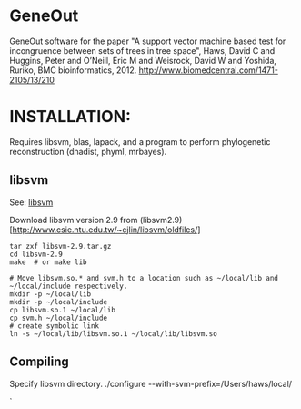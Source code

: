 # GeneOut
GeneOut software for the paper "A support vector machine based test for incongruence between sets of trees in tree space", Haws, David C and Huggins, Peter and O’Neill, Eric M and Weisrock, David W and Yoshida, Ruriko, BMC bioinformatics, 2012. http://www.biomedcentral.com/1471-2105/13/210

# INSTALLATION:

Requires libsvm, blas, lapack, and a program to perform phylogenetic reconstruction (dnadist, phyml, mrbayes).

## libsvm
See: [libsvm](http://www.csie.ntu.edu.tw/~cjlin/libsvm/)

Download libsvm version 2.9 from (libsvm2.9)[http://www.csie.ntu.edu.tw/~cjlin/libsvm/oldfiles/]

    tar zxf libsvm-2.9.tar.gz
    cd libsvm-2.9
    make  # or make lib

    # Move libsvm.so.* and svm.h to a location such as ~/local/lib and ~/local/include respectively.
    mkdir -p ~/local/lib
    mkdir -p ~/local/include
    cp libsvm.so.1 ~/local/lib
    cp svm.h ~/local/include
    # create symbolic link
    ln -s ~/local/lib/libsvm.so.1 ~/local/lib/libsvm.so


## Compiling


Specify libsvm directory.
    ./configure --with-svm-prefix=/Users/haws/local/



`

